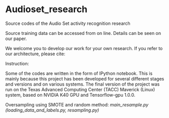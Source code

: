 # Audioset_research

Source codes of the Audio Set activity recognition research

Source training data can be accessed from on line. Details can be seen on our paper.

We welcome you to develop our work for your own research. If you refer to our architecture, please cite: 

Instruction:

Some of the codes are written in the form of IPython notebook. This is mainly because this project has been developed for several different stages and versions and on various systems. The final version of the project was run on the Texas Advanced Computing Center (TACC) Maverick (Linux) system, based on NVIDIA K40 GPU and Tensorflow-gpu 1.0.0.

Oversampling using SMOTE and random method: _main_resample.py (loading_data_and_labels.py, resampling.py)_
